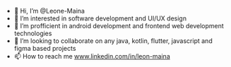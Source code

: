 - 👋 Hi, I’m @Leone-Maina
- 👀 I’m interested in software development and UI/UX design
- 🌱 I’m profficient in android development and frontend web development technologies
- 💞️ I’m looking to collaborate on any java, kotlin, flutter, javascript and figma based projects
- 📫 How to reach me www.linkedin.com/in/leon-maina

<!---
Mark-lee-coder/Mark-lee-coder is a ✨ special ✨ repository because its `README.md` (this file) appears on your GitHub profile.
You can click the Preview link to take a look at your changes.
--->
